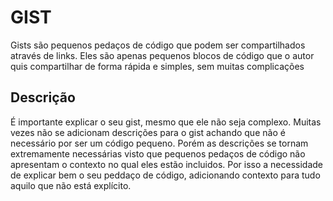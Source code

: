 # GIST
Gists são pequenos pedaços de código que podem ser compartilhados através de links. Eles são apenas pequenos blocos de código que o autor quis compartilhar de forma rápida e simples, sem muitas complicações
## Descrição
É importante explicar o seu gist, mesmo que ele não seja complexo. Muitas vezes não se adicionam descrições para o gist achando que não é necessário por ser um código pequeno. 
Porém as descrições se tornam extremamente necessárias visto que pequenos pedaços de código não apresentam o contexto no qual eles estão incluidos. Por isso a necessidade de explicar bem o seu peddaço de código, adicionando contexto para tudo aquilo que não está explícito.
